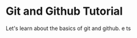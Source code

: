 Git and Github Tutorial
=======================

Let's learn about the basics of git and github.
e
ts